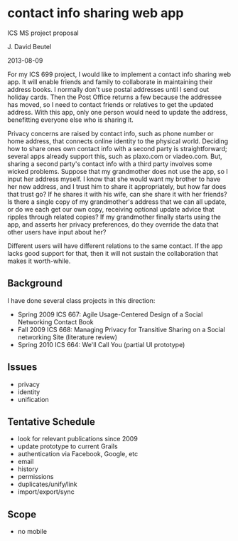 contact info sharing web app
=====================================================
ICS MS project proposal

J. David Beutel

2013-08-09

For my ICS 699 project, I would like to implement a contact info sharing
web app.  It will enable friends and family to collaborate in maintaining
their address books.  I normally don't use postal addresses until I
send out holiday cards.  Then the Post Office returns a few because
the addressee has moved, so I need to contact friends or relatives to
get the updated address.  With this app, only one person would need to
update the address, benefitting everyone else who is sharing it.

Privacy concerns are raised by contact info, such as phone number or home address, that connects online identity to the physical world.  Deciding how to share ones own contact info with a second party is straightforward; several apps already support this, such as plaxo.com or viadeo.com.  But, sharing a second party's contact info with a third party involves some wicked problems.  Suppose that my grandmother does not use the app, so I input her address myself.  I know that she would want my brother to have her new address, and I trust him to share it appropriately, but how far does that trust go?  If he shares it with his wife, can she share it with her friends?  Is there a single copy of my grandmother's address that we can all update, or do we each get our own copy, receiving optional update advice that ripples through related copies?  If my grandmother finally starts using the app, and asserts her privacy preferences, do they override the data that other users have input about her?

Different users will have different relations to the same contact.  If the app lacks good support for that, then it will not sustain the collaboration that makes it worth-while.


Background
----------

I have done several class projects in this direction:

* Spring 2009 ICS 667:  Agile Usage-Centered Design of a Social Networking Contact Book
* Fall 2009 ICS 668:  Managing Privacy for Transitive Sharing on a Social networking Site (literature review)
* Spring 2010 ICS 664:  We'll Call You (partial UI prototype)


Issues
------

* privacy
* identity
* unification


Tentative Schedule
------------------

* look for relevant publications since 2009
* update prototype to current Grails
* authentication via Facebook, Google, etc
* email
* history
* permissions
* duplicates/unify/link
* import/export/sync


Scope
-----

* no mobile
